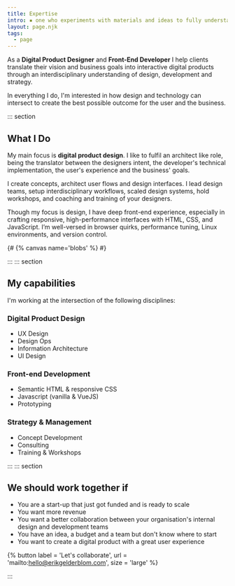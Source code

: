 ```yaml
---
title: Expertise
intro: ▪︎ one who experiments with materials and ideas to fully understand their capacities, and who further iterates on their learning to find better solutions to current problems.
layout: page.njk
tags:
  - page
---
```


As a **Digital Product Designer** and **Front-End Developer** I help clients translate their vision and business goals into interactive digital products through an interdisciplinary understanding of design, development and strategy.

In everything I do, I'm interested in how design and technology can intersect to create the best possible outcome for the user and the business.

::: section

## What I Do

My main focus is **digital product design**. I like to fulfil an architect like role, being the translator between the designers intent, the developer's technical implementation, the user's experience and the business' goals.

I create concepts, architect user flows and design interfaces. I lead design teams, setup interdisciplinary workflows, scaled design systems, hold workshops, and coaching and training of your designers.

Though my focus is design, I have deep front-end experience, especially in crafting responsive, high-performance interfaces with HTML, CSS, and JavaScript. I’m well-versed in browser quirks, performance tuning, Linux environments, and version control.

{# {% canvas name='blobs' %} #}

:::
::: section

## My capabilities

I'm working at the intersection of the following disciplines:

<div class="col">

### Digital Product Design

- UX Design
- Design Ops
- Information Architecture
- UI Design

</div>
<div class="col">

### Front-end Development

- Semantic HTML & responsive CSS
- Javascript (vanilla & VueJS)
- Prototyping

</div>
<div class="col">

### Strategy & Management

- Concept Development
- Consulting
- Training & Workshops

</div>
:::
::: section

## We should work together if

- You are a start-up that just got funded and is ready to scale
- You want more revenue
- You want a better collaboration between your organisation's internal design and development teams
- You have an idea, a budget and a team but don't know where to start
- You want to create a digital product with a great user experience

{% button label = 'Let\'s collaborate', url = 'mailto:hello@erikgelderblom.com', size = 'large' %}

:::
